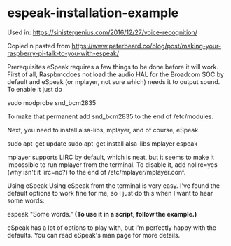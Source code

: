 # espeak-installation-example

Used in: https://sinistergenius.com/2016/12/27/voice-recognition/

Copied n pasted from https://www.peterbeard.co/blog/post/making-your-raspberry-pi-talk-to-you-with-espeak/


Prerequisites
eSpeak requires a few things to be done before it will work.
First of all, 
Raspbmcdoes not load the audio HAL for the Broadcom SOC by default and eSpeak (or mplayer, not sure which) needs it to output sound. To enable it just do

sudo modprobe snd_bcm2835

To make that permanent add snd_bcm2835 to the end of /etc/modules.

Next, you need to install alsa-libs, mplayer, and of course, eSpeak.

sudo apt-get update
sudo apt-get install alsa-libs mplayer espeak

mplayer supports LIRC by default, which is neat, but it seems to make it impossible to run mplayer from the terminal. To disable it, add nolirc=yes (why isn't it lirc=no?) to the end of /etc/mplayer/mplayer.conf.

Using eSpeak
Using eSpeak from the terminal is very easy. I've found the default options to work fine for me, so I just do this when I want to hear some words:

espeak "Some words."
**(To use it in a script, follow the example.)**

eSpeak has a lot of options to play with, but I'm perfectly happy with the defaults. You can read eSpeak's man page for more details.
